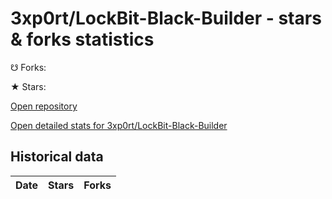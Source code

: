 # 3xp0rt/LockBit-Black-Builder - stars & forks statistics

☋ Forks: 

★ Stars: 

[Open repository](https://github.com/3xp0rt/LockBit-Black-Builder)

[Open detailed stats for 3xp0rt/LockBit-Black-Builder](https://reviewgithub.com/rep/3xp0rt/LockBit-Black-Builder)

## Historical data
| Date | Stars | Forks |
|------|-------|-------|

